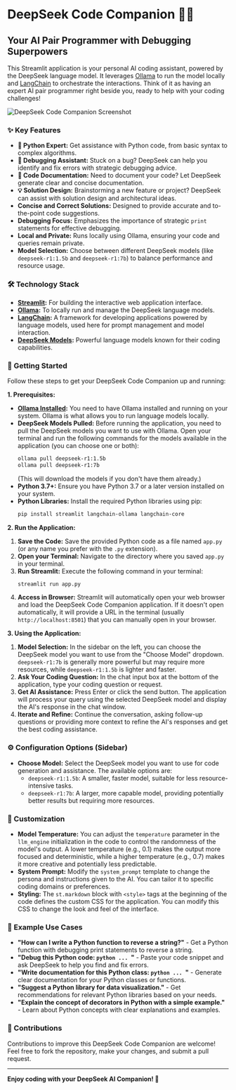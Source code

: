 # DeepSeek Code Companion 🧠🚀

## Your AI Pair Programmer with Debugging Superpowers

This Streamlit application is your personal AI coding assistant, powered by the DeepSeek language model. It leverages [Ollama](https://ollama.ai/) to run the model locally and [LangChain](https://python.langchain.com/) to orchestrate the interactions.  Think of it as having an expert AI pair programmer right beside you, ready to help with your coding challenges!

![DeepSeek Code Companion Screenshot](placeholder-screenshot.png) <!-- Replace with actual screenshot if you have one -->

### ✨ Key Features

*   **🐍 Python Expert:**  Get assistance with Python code, from basic syntax to complex algorithms.
*   **🐞 Debugging Assistant:**  Stuck on a bug? DeepSeek can help you identify and fix errors with strategic debugging advice.
*   **📝 Code Documentation:**  Need to document your code?  Let DeepSeek generate clear and concise documentation.
*   **💡 Solution Design:**  Brainstorming a new feature or project? DeepSeek can assist with solution design and architectural ideas.
*   **Concise and Correct Solutions:**  Designed to provide accurate and to-the-point code suggestions.
*   **Debugging Focus:**  Emphasizes the importance of strategic `print` statements for effective debugging.
*   **Local and Private:** Runs locally using Ollama, ensuring your code and queries remain private.
*   **Model Selection:** Choose between different DeepSeek models (like `deepseek-r1:1.5b` and `deepseek-r1:7b`) to balance performance and resource usage.

### 🛠️ Technology Stack

*   **[Streamlit](https://streamlit.io/):**  For building the interactive web application interface.
*   **[Ollama](https://ollama.ai/):**  To locally run and manage the DeepSeek language models.
*   **[LangChain](https://python.langchain.com/):**  A framework for developing applications powered by language models, used here for prompt management and model interaction.
*   **[DeepSeek Models](https://deepseek.com/):**  Powerful language models known for their coding capabilities.

### 🚀 Getting Started

Follow these steps to get your DeepSeek Code Companion up and running:

**1. Prerequisites:**

*   **[Ollama Installed](https://ollama.ai/download):** You need to have Ollama installed and running on your system. Ollama is what allows you to run language models locally.
*   **DeepSeek Models Pulled:**  Before running the application, you need to pull the DeepSeek models you want to use with Ollama. Open your terminal and run the following commands for the models available in the application (you can choose one or both):
    ```bash
    ollama pull deepseek-r1:1.5b
    ollama pull deepseek-r1:7b
    ```
    (This will download the models if you don't have them already.)
*   **Python 3.7+:** Ensure you have Python 3.7 or a later version installed on your system.
*   **Python Libraries:** Install the required Python libraries using pip:
    ```bash
    pip install streamlit langchain-ollama langchain-core
    ```

**2. Run the Application:**

1.  **Save the Code:** Save the provided Python code as a file named `app.py` (or any name you prefer with the `.py` extension).
2.  **Open your Terminal:** Navigate to the directory where you saved `app.py` in your terminal.
3.  **Run Streamlit:** Execute the following command in your terminal:
    ```bash
    streamlit run app.py
    ```
4.  **Access in Browser:** Streamlit will automatically open your web browser and load the DeepSeek Code Companion application. If it doesn't open automatically, it will provide a URL in the terminal (usually `http://localhost:8501`) that you can manually open in your browser.

**3. Using the Application:**

1.  **Model Selection:** In the sidebar on the left, you can choose the DeepSeek model you want to use from the "Choose Model" dropdown. `deepseek-r1:7b` is generally more powerful but may require more resources, while `deepseek-r1:1.5b` is lighter and faster.
2.  **Ask Your Coding Question:** In the chat input box at the bottom of the application, type your coding question or request.
3.  **Get AI Assistance:** Press Enter or click the send button. The application will process your query using the selected DeepSeek model and display the AI's response in the chat window.
4.  **Iterate and Refine:**  Continue the conversation, asking follow-up questions or providing more context to refine the AI's responses and get the best coding assistance.

### ⚙️ Configuration Options (Sidebar)

*   **Choose Model:**  Select the DeepSeek model you want to use for code generation and assistance. The available options are:
    *   `deepseek-r1:1.5b`: A smaller, faster model, suitable for less resource-intensive tasks.
    *   `deepseek-r1:7b`: A larger, more capable model, providing potentially better results but requiring more resources.

### 🎨 Customization

*   **Model Temperature:** You can adjust the `temperature` parameter in the `llm_engine` initialization in the code to control the randomness of the model's output. A lower temperature (e.g., 0.1) makes the output more focused and deterministic, while a higher temperature (e.g., 0.7) makes it more creative and potentially less predictable.
*   **System Prompt:**  Modify the `system_prompt` template to change the persona and instructions given to the AI. You can tailor it to specific coding domains or preferences.
*   **Styling:**  The `st.markdown` block with `<style>` tags at the beginning of the code defines the custom CSS for the application. You can modify this CSS to change the look and feel of the interface.

### 📝 Example Use Cases

*   **"How can I write a Python function to reverse a string?"** - Get a Python function with debugging print statements to reverse a string.
*   **"Debug this Python code: ```python ... ```"** - Paste your code snippet and ask DeepSeek to help you find and fix errors.
*   **"Write documentation for this Python class: ```python ... ```"** - Generate clear documentation for your Python classes or functions.
*   **"Suggest a Python library for data visualization."** - Get recommendations for relevant Python libraries based on your needs.
*   **"Explain the concept of decorators in Python with a simple example."** - Learn about Python concepts with clear explanations and examples.

### 🤝 Contributions

Contributions to improve this DeepSeek Code Companion are welcome! Feel free to fork the repository, make your changes, and submit a pull request.

 

---

**Enjoy coding with your DeepSeek AI Companion! 🚀**